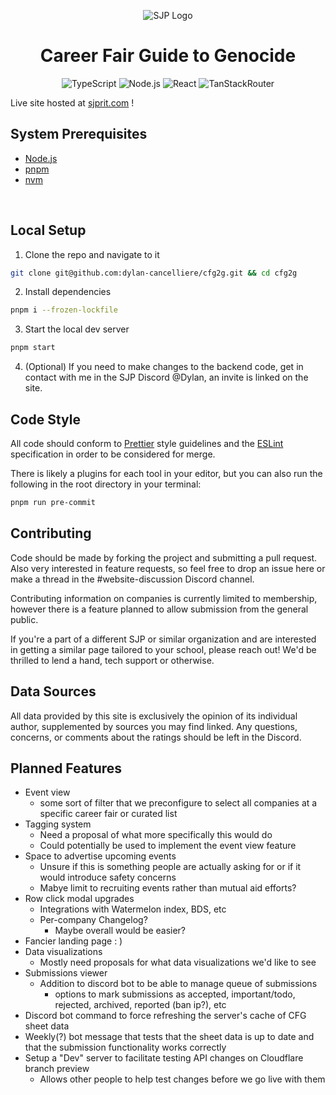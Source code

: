 <div align="center">

![SJP Logo](https://sjprit.com/logo.png)

# Career Fair Guide to Genocide

![TypeScript](https://badgen.net/badge/TypeScript/5.5.3/blue)
![Node.js](https://badgen.net/badge/Node.js/20.0.0/green)
![React](https://badgen.net/badge/React/18.3.1/cyan)
![TanStackRouter](https://badgen.net/badge/TanStackRouter/1.77/yellow)

</div>

Live site hosted at [sjprit.com](https://sjprit.com) !

## **System Prerequisites**

-   [Node.js](https://nodejs.org/en/)
-   [pnpm](https://pnpm.io/installation)
-   [nvm](https://github.com/nvm-sh/nvm#installing-and-updating)

<br/>

## **Local Setup**

1. Clone the repo and navigate to it

```bash
git clone git@github.com:dylan-cancelliere/cfg2g.git && cd cfg2g
```

2. Install dependencies

```bash
pnpm i --frozen-lockfile
```

3. Start the local dev server

```bash
pnpm start
```

4. (Optional) If you need to make changes to the backend code, get in contact with me in the SJP Discord @Dylan, an invite is linked on the site.

## **Code Style**

All code should conform to [Prettier](https://prettier.io/) style guidelines and the [ESLint](https://eslint.org/) specification in order to be considered for merge.

There is likely a plugins for each tool in your editor, but you can also run the following in the root directory in your terminal:

```bash
pnpm run pre-commit
```

## **Contributing**

Code should be made by forking the project and submitting a pull request. Also very interested in feature requests, so feel free to drop an issue here or make a thread in the #website-discussion Discord channel.

Contributing information on companies is currently limited to membership, however there is a feature planned to allow submission from the general public.

If you're a part of a different SJP or similar organization and are interested in getting a similar page tailored to your school, please reach out! We'd be thrilled to lend a hand, tech support or otherwise.

## **Data Sources**

All data provided by this site is exclusively the opinion of its individual author, supplemented by sources you may find linked. Any questions, concerns, or comments about the ratings should be left in the Discord.

## Planned Features

-   Event view
    -   some sort of filter that we preconfigure to select all companies at a specific career fair or curated list
-   Tagging system
    -   Need a proposal of what more specifically this would do
    -   Could potentially be used to implement the event view feature
-   Space to advertise upcoming events
    -   Unsure if this is something people are actually asking for or if it would introduce safety concerns
    -   Mabye limit to recruiting events rather than mutual aid efforts?
-   Row click modal upgrades
    -   Integrations with Watermelon index, BDS, etc
    -   Per-company Changelog?
        -   Maybe overall would be easier?
-   Fancier landing page : )
-   Data visualizations
    -   Mostly need proposals for what data visualizations we'd like to see
-   Submissions viewer
    -   Addition to discord bot to be able to manage queue of submissions
        -   options to mark submissions as accepted, important/todo, rejected, archived, reported (ban ip?), etc
-   Discord bot command to force refreshing the server's cache of CFG sheet data
-   Weekly(?) bot message that tests that the sheet data is up to date and that the submission functionality works correctly
-   Setup a "Dev" server to facilitate testing API changes on Cloudflare branch preview
    - Allows other people to help test changes before we go live with them